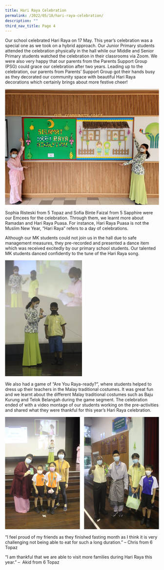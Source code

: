 ```yaml
---
title: Hari Raya Celebration
permalink: /2022/05/18/hari-raya-celebration/
description: ""
third_nav_title: Page 4
---
```

<p>Our school celebrated Hari Raya on 17 May. This year’s celebration was a special one as we took on a hybrid approach. Our Junior Primary students attended the celebration physically in the hall while our Middle and Senior Primary students watched the celebration in their classrooms via Zoom. We were also very happy that our parents from the Parents Support Group (PSG) could grace our celebration after two years. Leading up to the celebration, our parents from Parents’ Support Group got their hands busy as they decorated our community space with beautiful Hari Raya decorations which certainly brings about more festive cheer!</p>
<img src="/images/HR-4-768x576.jpg">
<p>Sophia Risteski from 5 Topaz and Sofia Binte Faizal from 5 Sapphire were our Emcees for the celebration. Through them, we learnt more about Ramadan and Hari Raya Puasa. For instance, Hari Raya Puasa is not the Muslim New Year, “Hari Raya” refers to a day of celebrations.</p>
<p>Although our MK students could not join us in the hall due to safe management measures, they pre-recorded and presented a dance item which was received excitedly by our primary school students. Our talented MK students danced confidently to the tune of the Hari Raya song.</p>
<img src="/images/HR-1-683x1024.jpg" style="width:50%">
<p>We also had a game of “Are You Raya-ready?”, where students helped to dress up their teachers in the Malay traditional costumes. It was great fun and we learnt about the different Malay traditional costumes such as Baju Kurung and Telok Belangah during the game segment. The celebration ended of with a video montage of our students working on the pre-activities and shared what they were thankful for this year’s Hari Raya celebration.</p>
<img src="/images/hr3.png">
<p>“I feel proud of my friends as they finished fasting month as I think it is very challenging not being able to eat for such a long duration.” – Chris from 6 Topaz</p>
<p>“I am thankful that we are able to visit more families during Hari Raya this year.” – &nbsp;Akid from 6 Topaz</p>